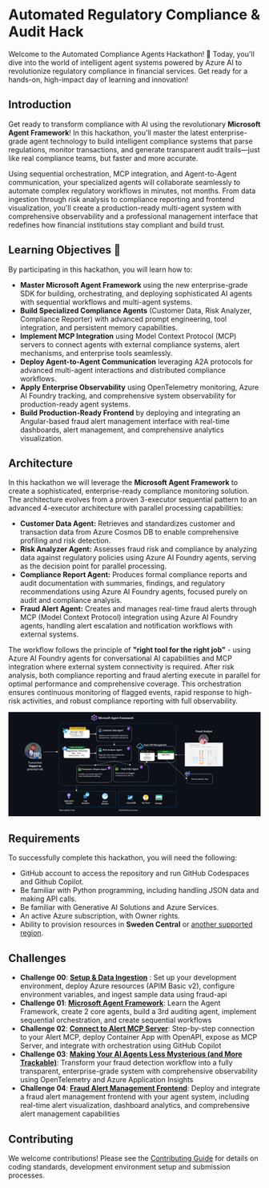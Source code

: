 # Automated Regulatory Compliance & Audit​ Hack 

Welcome to the Automated Compliance Agents Hackathon! 🏦 Today, you'll dive into the world of intelligent agent systems powered by Azure AI to revolutionize regulatory compliance in financial services. Get ready for a hands-on, high-impact day of learning and innovation!

## Introduction 

Get ready to transform compliance with AI using the revolutionary **Microsoft Agent Framework**! In this hackathon, you'll master the latest enterprise-grade agent technology to build intelligent compliance systems that parse regulations, monitor transactions, and generate transparent audit trails—just like real compliance teams, but faster and more accurate. 

Using sequential orchestration, MCP integration, and Agent-to-Agent communication, your specialized agents will collaborate seamlessly to automate complex regulatory workflows in minutes, not months. From data ingestion through risk analysis to compliance reporting and frontend visualization, you'll create a production-ready multi-agent system with comprehensive observability and a professional management interface that redefines how financial institutions stay compliant and build trust. 

## Learning Objectives 🎯

By participating in this hackathon, you will learn how to:

- **Master Microsoft Agent Framework** using the new enterprise-grade SDK for building, orchestrating, and deploying sophisticated AI agents with sequential workflows and multi-agent systems.
- **Build Specialized Compliance Agents** (Customer Data, Risk Analyzer, Compliance Reporter) with advanced prompt engineering, tool integration, and persistent memory capabilities.
- **Implement MCP Integration** using Model Context Protocol (MCP) servers to connect agents with external compliance systems, alert mechanisms, and enterprise tools seamlessly.
- **Deploy Agent-to-Agent Communication** leveraging A2A protocols for advanced multi-agent interactions and distributed compliance workflows.
- **Apply Enterprise Observability** using OpenTelemetry monitoring, Azure AI Foundry tracking, and comprehensive system observability for production-ready agent systems.
- **Build Production-Ready Frontend** by deploying and integrating an Angular-based fraud alert management interface with real-time dashboards, alert management, and comprehensive analytics visualization.

## Architecture

In this hackathon we will leverage the **Microsoft Agent Framework** to create a sophisticated, enterprise-ready compliance monitoring solution. The architecture evolves from a proven 3-executor sequential pattern to an advanced 4-executor architecture with parallel processing capabilities: 

- **Customer Data Agent:** Retrieves and standardizes customer and transaction data from Azure Cosmos DB to enable comprehensive profiling and risk detection.
- **Risk Analyzer Agent:** Assesses fraud risk and compliance by analyzing data against regulatory policies using Azure AI Foundry agents, serving as the decision point for parallel processing.
- **Compliance Report Agent:** Produces formal compliance reports and audit documentation with summaries, findings, and regulatory recommendations using Azure AI Foundry agents, focused purely on audit and compliance analysis.
- **Fraud Alert Agent:** Creates and manages real-time fraud alerts through MCP (Model Context Protocol) integration using Azure AI Foundry agents, handling alert escalation and notification workflows with external systems.

The workflow follows the principle of **"right tool for the right job"** - using Azure AI Foundry agents for conversational AI capabilities and MCP integration where external system connectivity is required. After risk analysis, both compliance reporting and fraud alerting execute in parallel for optimal performance and comprehensive coverage. This orchestration ensures continuous monitoring of flagged events, rapid response to high-risk activities, and robust compliance reporting with full observability.

![Architecture](./images/architecture.png)


## Requirements
To successfully complete this hackathon, you will need the following:

- GitHub account to access the repository and run GitHub Codespaces and Github Copilot. 
- Be familiar with Python programming, including handling JSON data and making API calls.​ 
- Be familiar with Generative AI Solutions and Azure  Services. 
- An active Azure subscription, with Owner rights. 
- Ability to provision resources in **Sweden Central** or [another supported region](https://learn.microsoft.com/en-us/azure/ai-foundry/openai/concepts/models?tabs=global-standard%2Cstandard-chat-completions#global-standard-model-availability). 

## Challenges

- **Challenge 00**: **[Setup & Data Ingestion](challenge-0/readme.md)** : Set up your development environment, deploy Azure resources (APIM Basic v2), configure environment variables, and ingest sample data using fraud-api
- **Challenge 01**: **[Microsoft Agent Framework](challenge-1/README.md)**: Learn the Agent Framework, create 2 core agents, build a 3rd auditing agent, implement sequential orchestration, and create sequential workflows
- **Challenge 02**: **[Connect to Alert MCP Server](challenge-2/readme.md)**: Step-by-step connection to your Alert MCP, deploy Container App with OpenAPI, expose as MCP Server, and integrate with orchestration using GitHub Copilot
- **Challenge 03**: **[Making Your AI Agents Less Mysterious (and More Trackable)](challenge-3/readme.md)**: Transform your fraud detection workflow into a fully transparent, enterprise-grade system with comprehensive observability using OpenTelemetry and Azure Application Insights
- **Challenge 04**: **[Fraud Alert Management Frontend](challenge-4/README.md)**: Deploy and integrate a fraud alert management frontend with your agent system, including real-time alert visualization, dashboard analytics, and comprehensive alert management capabilities


## Contributing
We welcome contributions! Please see the [Contributing Guide](CONTRIBUTING.md) for details on coding standards, development environment setup and submission processes.

